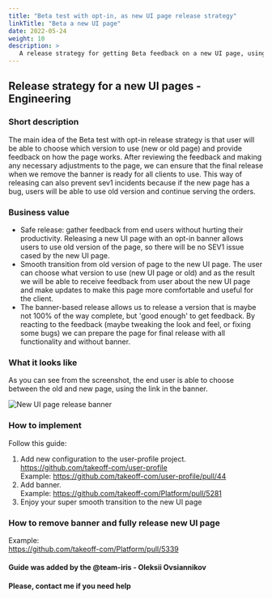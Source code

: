 ```yaml
---
title: "Beta test with opt-in, as new UI page release strategy"
linkTitle: "Beta a new UI page"
date: 2022-05-24
weight: 10
description: >
   A release strategy for getting Beta feedback on a new UI page, using a banner and the user-profile service.
---
```


## Release strategy for a new UI pages - Engineering

### Short description

The main idea of the Beta test with opt-in release strategy is that 
user will be able to choose which version to use (new or old page) and provide feedback on how the page works. 
After reviewing the feedback and making any necessary adjustments to the page, we can ensure that the final release 
when we remove the banner is ready for all clients to use.
This way of releasing can also prevent sev1 incidents because if the new page has a bug, users
will be able to use old version and continue serving the orders.

### Business value

- Safe release: gather feedback from end users without hurting their productivity. 
Releasing a new UI page with an opt-in banner allows users to use old version of the page, so there 
will be no SEV1 issue cased by the new UI page.
- Smooth transition from old version of page to the new UI page. The user can choose what 
version to use (new UI page or old) and as the result we will be able to receive 
feedback from user about the new UI page and make updates to make this page more 
comfortable and useful for the client.
- The banner-based release allows us to release a version that is maybe not 100% of the way complete, 
but 'good enough' to get feedback. By reacting to the feedback (maybe tweaking the look and feel, or fixing some bugs) 
we can prepare the page for final release with all functionality and without banner.

### What it looks like

As you can see from the screenshot, the end user is able to choose between the old and new page, 
using the link in the banner. 

![New UI page release banner](/images/en/docs/Engineering/MFE_release_banner/MFE_release_banner.png)

### How to implement

Follow this guide:

1. Add new configuration to the user-profile project.
   https://github.com/takeoff-com/user-profile \
   Example:
   https://github.com/takeoff-com/user-profile/pull/44
2. Add banner.\
   Example:
   https://github.com/takeoff-com/Platform/pull/5281
3. Enjoy your super smooth transition to the new UI page

### How to remove banner and fully release new UI page

Example: \
https://github.com/takeoff-com/Platform/pull/5339

#### Guide was added by the @team-iris - Oleksii Ovsiannikov
#### Please, contact me if you need help



